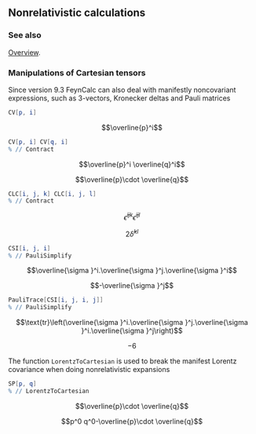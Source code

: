## Nonrelativistic calculations

### See also

[Overview](Extra/FeynCalc.md).

### Manipulations of Cartesian tensors

Since version 9.3 FeynCalc can also deal with manifestly noncovariant expressions, such as 3-vectors, Kronecker deltas and Pauli matrices

```mathematica
CV[p, i]
```

$$\overline{p}^i$$

```mathematica
CV[p, i] CV[q, i]
% // Contract
```

$$\overline{p}^i \overline{q}^i$$

$$\overline{p}\cdot \overline{q}$$

```mathematica
CLC[i, j, k] CLC[i, j, l]
% // Contract
```

$$\bar{\epsilon }^{ijk} \bar{\epsilon }^{ijl}$$

$$2 \bar{\delta }^{kl}$$

```mathematica
CSI[i, j, i]
% // PauliSimplify
```

$$\overline{\sigma }^i.\overline{\sigma }^j.\overline{\sigma }^i$$

$$-\overline{\sigma }^j$$

```mathematica
PauliTrace[CSI[i, j, i, j]]
% // PauliSimplify
```

$$\text{tr}\left(\overline{\sigma }^i.\overline{\sigma }^j.\overline{\sigma }^i.\overline{\sigma }^j\right)$$

$$-6$$

The function `LorentzToCartesian` is used to break the manifest Lorentz covariance when doing nonrelativistic expansions

```mathematica
SP[p, q]
% // LorentzToCartesian
```

$$\overline{p}\cdot \overline{q}$$

$$p^0 q^0-\overline{p}\cdot \overline{q}$$